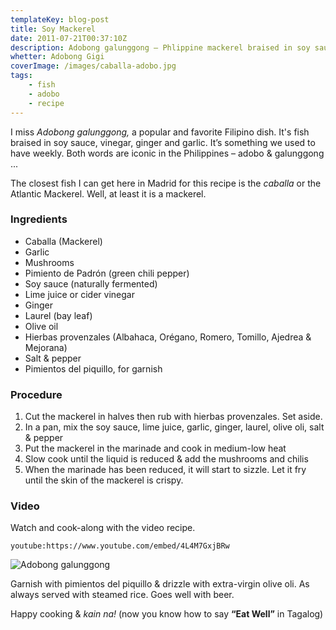 ```yaml
---
templateKey: blog-post
title: Soy Mackerel
date: 2011-07-21T00:37:10Z
description: Adobong galunggong – Phlippine mackerel braised in soy sauce, vinegar, ginger and garlic.
whetter: Adobong Gigi
coverImage: /images/caballa-adobo.jpg
tags:
    - fish
    - adobo
    - recipe
---
```


I miss _Adobong galunggong,_ a popular and favorite Filipino dish. It's fish braised in soy sauce, vinegar, ginger and garlic. It’s something we used to have weekly. Both words are iconic in the Philippines – adobo & galunggong ...

The closest fish I can get here in Madrid for this recipe is the _caballa_ or the Atlantic Mackerel. Well, at least it is a mackerel.

### Ingredients

* Caballa (Mackerel)
* Garlic
* Mushrooms
* Pimiento de Padrón (green chili pepper)
* Soy sauce (naturally fermented)
* Lime juice or cider vinegar
* Ginger
* Laurel (bay leaf)
* Olive oil
* Hierbas provenzales (Albahaca, Orégano, Romero, Tomillo, Ajedrea & Mejorana)
* Salt & pepper
* Pimientos del piquillo, for garnish

### Procedure

1. Cut the mackerel in halves then rub with hierbas provenzales. Set aside.
2. In a pan, mix the soy sauce, lime juice, garlic, ginger, laurel, olive oli, salt & pepper
3. Put the mackerel in the marinade and cook in medium-low heat
4. Slow cook until the liquid is reduced & add the mushrooms and chilis
5. When the marinade has been reduced, it will start to sizzle. Let it fry until the skin of the mackerel is crispy.

### Video
Watch and cook-along with the video recipe.

`youtube:https://www.youtube.com/embed/4L4M7GxjBRw`

![Adobong galunggong](./images/soy-mackerel.jpg)

Garnish with pimientos del piquillo & drizzle with extra-virgin olive oli. As always served with steamed rice. Goes well with beer.

Happy cooking & _kain na!_ (now you know how to say **“Eat Well”** in Tagalog)